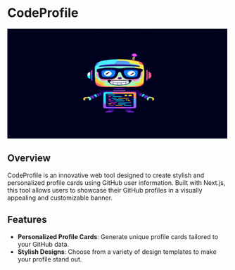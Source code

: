 # CodeProfile

<img src="https://github.com/faanrm/CodeProfile/blob/main/code-profile.jpg" alt="CodeProfile" width="500" height="250"  />

## Overview

CodeProfile is an innovative web tool designed to create stylish and personalized profile cards using GitHub user information. Built with Next.js, this tool allows users to showcase their GitHub profiles in a visually appealing and customizable banner.

## Features

- **Personalized Profile Cards**: Generate unique profile cards tailored to your GitHub data.
- **Stylish Designs**: Choose from a variety of design templates to make your profile stand out.
